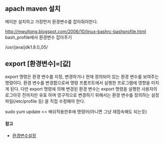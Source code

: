 ## apach maven 설치

메이븐 설치하고 가장먼저 환경변수를 잡아줘야한다.

http://mwultong.blogspot.com/2006/10/linux-bashrc-bashprofile.html
bash_profile에서 환경변수 잡아주기

/usr/java/jdk1.8.0_05/



## export [환경변수]=[값]
export 명령은 환경 변수를 지정, 변경하거나 현재 정의되어 있는 환경 변수를 보여주는 명령이다.
환경 변수를 변경함으로써 명령 프롬프트에서 실행한 프로그램에 영향을 미치게 된다. 다만
export 명령에 의해 변경된 환경 변수는 export 명령을 실행한 사용자의 로그아웃 전까지만 유효
하며 영구적으로 변경하기 위해서는 환경 변수를 정의하는 설정 파일(/etc/profile 등) 을 직접
수정해야 한다.

sudo yum update << 배쉬적용한후에 명령어(아니면 그냥 재접속해도 되는듯)












#### 참고
  * [환경변수설정](https://zetawiki.com/wiki/%EB%A6%AC%EB%88%85%EC%8A%A4_)
